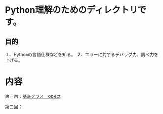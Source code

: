 # Python理解のためのディレクトリです。

## 目的
１、Pythonの言語仕様などを知る。
２、エラーに対するデバッグ力、調べ力を上げる。

# 内容
第一回：[基底クラス　object](https://github.com/YutaUra/YCU-Programing/tree/master/Python_understanding/$1_object)

第二回：[]()
